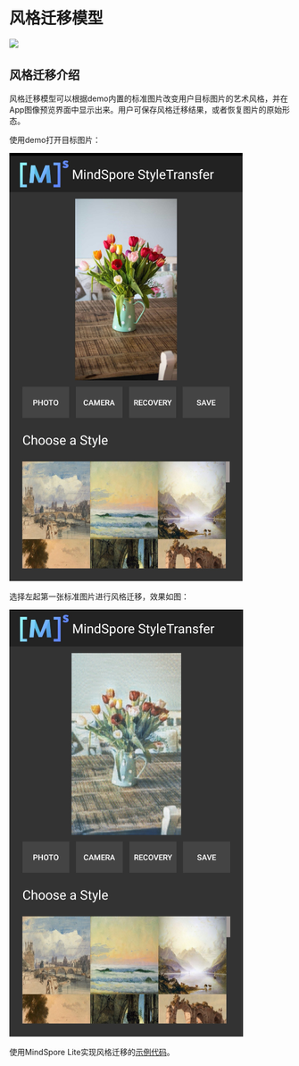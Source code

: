 # 风格迁移模型

<a href="https://gitee.com/mindspore/docs/blob/master/docs/lite/docs/source_zh_cn/style_transfer_lite.md" target="_blank"><img src="https://gitee.com/mindspore/docs/raw/master/resource/_static/logo_source.png"></a>

## 风格迁移介绍

风格迁移模型可以根据demo内置的标准图片改变用户目标图片的艺术风格，并在App图像预览界面中显示出来。用户可保存风格迁移结果，或者恢复图片的原始形态。

使用demo打开目标图片：

![image_before_transfer](images/before_transfer.png)

选择左起第一张标准图片进行风格迁移，效果如图：

![image_after_transfer](images/after_transfer.png)

使用MindSpore Lite实现风格迁移的[示例代码](https://gitee.com/mindspore/mindspore/tree/master/model_zoo/official/lite/style_transfer)。
